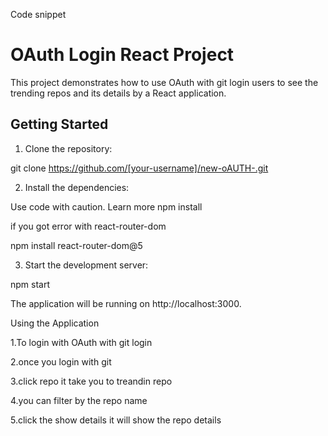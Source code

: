 Code snippet
# OAuth Login React Project

This project demonstrates how to use OAuth with git login users to see the trending repos and its details by a React application.

## Getting Started

1. Clone the repository:

git clone https://github.com/[your-username]/new-oAUTH-.git


2. Install the dependencies:

Use code with caution. Learn more
npm install

if you got error with react-router-dom 

npm install react-router-dom@5


3. Start the development server:

npm start

The application will be running on http://localhost:3000.

Using the Application

1.To login with OAuth with git login 

2.once you login with git

3.click repo it take you to treandin repo

4.you can filter by the repo name

5.click the show details it will show the repo details 
